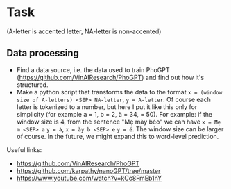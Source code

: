 # Task

(A-letter is accented letter, NA-letter is non-accented)

## Data processing
- Find a data source, i.e. the data used to train PhoGPT (https://github.com/VinAIResearch/PhoGPT) and find out how it's structured.
- Make a python script that transforms the data to the format `x = (window size of A-letters) <SEP> NA-letter`, `y = A-letter`. Of course each letter is tokenized to a number, but here I put it like this only for simplicity (for example a = 1, b = 2, à = 34, <SEP> = 50). For example: if the window size is 4, from the sentence "Mẹ mày béo" we can have `x = Mẹ m <SEP> a` `y = à`, `x = ày b <SEP> e` `y = é`. The window size can be larger of course. In the future, we might expand this to word-level prediction.

Useful links:
- https://github.com/VinAIResearch/PhoGPT
- https://github.com/karpathy/nanoGPT/tree/master
- https://www.youtube.com/watch?v=kCc8FmEb1nY
